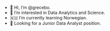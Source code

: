 - 👋 Hi, I’m @grecebo.
- 🔬 I’m interested in Data Analytics and Science.
- 🇳🇴 I’m currently learning Norwegian.
- 👀 Looking for a Junior Data Analyst position.

<!---
grecebo/grecebo is a ✨ special ✨ repository because its `README.md` (this file) appears on your GitHub profile.
You can click the Preview link to take a look at your changes.
--->
